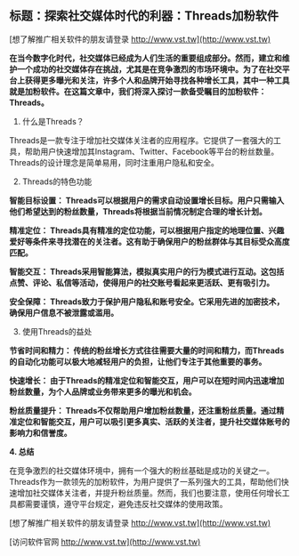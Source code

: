 ## **标题：探索社交媒体时代的利器：Threads加粉软件**

[想了解推广相关软件的朋友请登录 http://www.vst.tw](http://www.vst.tw)

**在当今数字化时代，社交媒体已经成为人们生活的重要组成部分。然而，建立和维护一个成功的社交媒体存在挑战，尤其是在竞争激烈的市场环境中。为了在社交平台上获得更多曝光和关注，许多个人和品牌开始寻找各种增长工具，其中一种工具就是加粉软件。在这篇文章中，我们将深入探讨一款备受瞩目的加粉软件：Threads。**

1. 什么是Threads？

Threads是一款专注于增加社交媒体关注者的应用程序。它提供了一套强大的工具，帮助用户快速增加其Instagram、Twitter、Facebook等平台的粉丝数量。Threads的设计理念是简单易用，同时注重用户隐私和安全。

2. Threads的特色功能

**智能目标设置： Threads可以根据用户的需求自动设置增长目标。用户只需输入他们希望达到的粉丝数量，Threads将根据当前情况制定合理的增长计划。**

**精准定位： Threads具有精准的定位功能，可以根据用户指定的地理位置、兴趣爱好等条件来寻找潜在的关注者。这有助于确保用户的粉丝群体与其目标受众高度匹配。**

**智能交互： Threads采用智能算法，模拟真实用户的行为模式进行互动。这包括点赞、评论、私信等活动，使得用户的社交账号看起来更活跃、更有吸引力。**

**安全保障： Threads致力于保护用户隐私和账号安全。它采用先进的加密技术，确保用户信息不被泄露或滥用。**

3. 使用Threads的益处

**节省时间和精力： 传统的粉丝增长方式往往需要大量的时间和精力，而Threads的自动化功能可以极大地减轻用户的负担，让他们专注于其他重要的事务。**

**快速增长： 由于Threads的精准定位和智能交互，用户可以在短时间内迅速增加粉丝数量，为个人品牌或业务带来更多的曝光和机会。**

**粉丝质量提升： Threads不仅帮助用户增加粉丝数量，还注重粉丝质量。通过精准定位和智能交互，用户可以吸引更多真实、活跃的关注者，提升社交媒体账号的影响力和信誉度。**

**4. 总结**

在竞争激烈的社交媒体环境中，拥有一个强大的粉丝基础是成功的关键之一。Threads作为一款领先的加粉软件，为用户提供了一系列强大的工具，帮助他们快速增加社交媒体关注者，并提升粉丝质量。然而，我们也要注意，使用任何增长工具都需要谨慎，遵守平台规定，避免违反社交媒体的使用政策。

[想了解推广相关软件的朋友请登录 http://www.vst.tw](http://www.vst.tw)


[访问软件官网 http://www.vst.tw](http://www.vst.tw)
